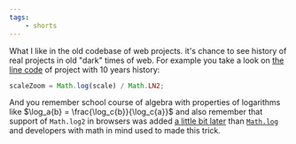 ```yaml
---
tags:
	- shorts
---
```

What I like in the old codebase of web projects. it's chance to see history of real projects in old "dark" times of web. For example you take a look on <a href="https://github.com/mapbox/mapbox-gl-js/blob/v3.2.0/src/geo/transform.js#L1327" taget="_blank">the line code</a> of project with 10 years history:
```js
scaleZoom = Math.log(scale) / Math.LN2;
```
And you remember school course of algebra with properties of logarithms like $\log_a{b} = \frac{\log_c{b}}{\log_c{a}}$ and also remember that support of `Math.log2` in browsers was added <a href="https://262.ecma-international.org/6.0/#sec-math.log2" target="_blank">a little bit later</a> than <a href="https://www.ecma-international.org/wp-content/uploads/ECMA-262_1st_edition_june_1997.pdf" target="_blank"><code>Math.log</code></a> and developers with math in mind used to made this trick.

